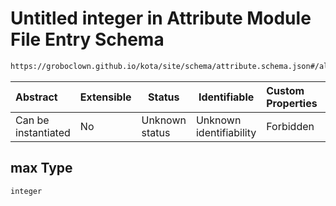 # Untitled integer in Attribute Module File Entry Schema

```txt
https://groboclown.github.io/kota/site/schema/attribute.schema.json#/allOf/1/oneOf/9/properties/bound/properties/max
```




| Abstract            | Extensible | Status         | Identifiable            | Custom Properties | Additional Properties | Access Restrictions | Defined In                                                                                       |
| :------------------ | ---------- | -------------- | ----------------------- | :---------------- | --------------------- | ------------------- | ------------------------------------------------------------------------------------------------ |
| Can be instantiated | No         | Unknown status | Unknown identifiability | Forbidden         | Allowed               | none                | [attribute.schema.json\*](../../../../docs/bin/out/attribute.schema.json "open original schema") |

## max Type

`integer`
